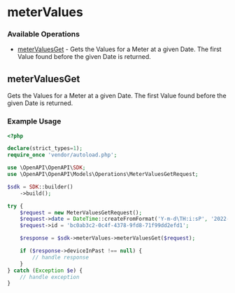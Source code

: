 # meterValues

### Available Operations

* [meterValuesGet](#metervaluesget) - Gets the Values for a Meter at a given Date. 
            The first Value found before the given Date is returned.

## meterValuesGet

Gets the Values for a Meter at a given Date. The first Value found before the given Date is returned.

### Example Usage

```php
<?php

declare(strict_types=1);
require_once 'vendor/autoload.php';

use \OpenAPI\OpenAPI\SDK;
use \OpenAPI\OpenAPI\Models\Operations\MeterValuesGetRequest;

$sdk = SDK::builder()
    ->build();

try {
    $request = new MeterValuesGetRequest();
    $request->date = DateTime::createFromFormat('Y-m-d\TH:i:sP', '2022-05-06T18:20:18.409Z');
    $request->id = 'bc0ab3c2-0c4f-4378-9fd8-71f99dd2efd1';

    $response = $sdk->meterValues->meterValuesGet($request);

    if ($response->deviceInPast !== null) {
        // handle response
    }
} catch (Exception $e) {
    // handle exception
}
```
